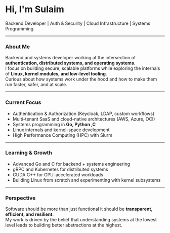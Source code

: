 # Hi, I'm Sulaim

Backend Developer | Auth & Security | Cloud Infrastructure | Systems Programming

---

### About Me
Backend and systems developer working at the intersection of **authentication, distributed systems, and operating systems**.  
I focus on building secure, scalable platforms while exploring the internals of **Linux, kernel modules, and low-level tooling**.  
Curious about how systems work under the hood and how to make them run faster, safer, and at scale.

---

### Current Focus
- Authentication & Authorization (Keycloak, LDAP, custom workflows)  
- Multi-tenant SaaS and cloud-native architectures (AWS, Azure, OCI)  
- Systems programming in **Go, Python ,C**  
- Linux internals and kernel-space development  
- High Performance Computing (HPC) with Slurm  

---

### Learning & Growth
- Advanced Go and C for backend + systems engineering  
- gRPC and Kubernetes for distributed systems  
- CUDA C++ for GPU-accelerated workloads  
- Building Linux from scratch and experimenting with kernel subsystems  

---

### Perspective
Software should be more than just functional  it should be **transparent, efficient, and resilient**.  
My work is driven by the belief that understanding systems at the lowest level leads to building better abstractions at the highest.
